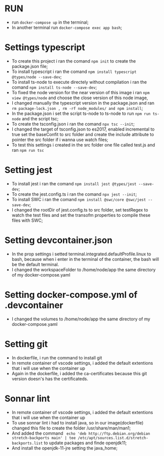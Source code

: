 # RUN

- run `docker-compose up` in the terminal;
- In another terminal run `docker-compose exec app bash`;

# Settings typescript

- To create this project i ran the comand `npm init` to create the package.json file;
- To install typescript i ran the comand `npm install typescript @types/node --save-dev`;
- To install ts-node to execute directely without compilation i ran the comand `npm install ts-node --save-dev`;
- To fixed the node version for the near version of this image i ran `npm view @types/node` and choose the close version of this node image,
- I changed manually the typescript version in the package.json and ran `rm package-lock.json , rm -rf node_modules/ and npm install`;
- In the package.json i set the script ts-node to ts-node to run `npm run ts-node` and the script tsc;
- To create the tsconfig.json i ran the comand `npx tsc --init`;
- I changed the target of tsconfig.json to es2017, enabled incremental to true set the baseConfit to src folder and create the include attribute to pointer the src folder if i wanna use watch files;
- To test this settings i created in the src folder one file called test.js and ran `npm run tsc`

# Setting jest

- To install jest i ran the comand `npm install jest @types/jest --save-dev`;
- To create the jest.config.ts i ran the comand `npx jest --init`;
- To install SWC i ran the comand `npm install @swc/core @swc/jest --save-dev`;
- I changed the rootDir of jest.config.ts to src folder, set testRegex to watch the test files and set the transofm properties to compile these files with SWC;

# Setting devcontainer.json

- In the prop settings i setted terminal.integrated.defaultProfile.linux to bash, because when i enter in the terminal of the container, the bash will be the default terminal.
- I changed the workspaceFolder to /home/node/app the same directory of my docker-compose.yaml

# Setting docker-compose.yml of .devcontainer

- I changed the volumes to /home/node/app the same directory of my docker-compose.yaml

# Setting git

- In dockerfile, i run the command to install git
- In remote container of vscode settings, i added the default extentions that i will use when the container up
- Again in the dockerfile, i added the ca-certificates because this git version doesn's has the certificateds.

# Sonnar lint

- In remote container of vscode settings, i added the default extentions that i will use when the container up
- To use sonnar lint i had to install java, so in our image(dockerfile) changed this file to create the folder
/usr/share/man/man1;
- And added the command ``` echo 'deb http://ftp.debian.org/debian stretch-backports main' | tee /etc/apt/sources.list.d/stretch-backports.list``` to update packages and finde openjdk11;
- And install the openjdk-11-jre setting the java_home;


